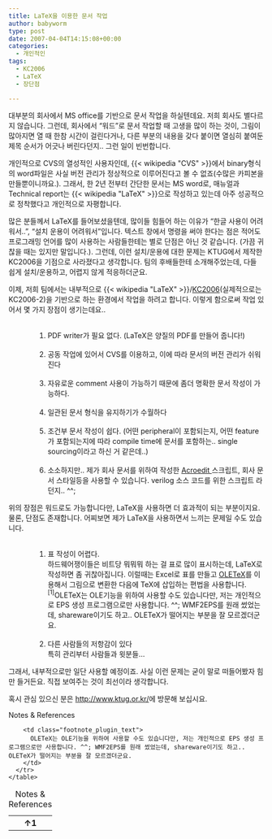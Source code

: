 ```yaml
---
title: LaTeX을 이용한 문서 작업
author: babyworm
type: post
date: 2007-04-04T14:15:08+00:00
categories:
  - 개인적인
tags:
  - KC2006
  - LaTeX
  - 장단점

---
```

대부분의 회사에서 MS office를 기반으로 문서 작업을 하실텐데요. 저희 회사도 별다르지 않습니다. 그런데, 회사에서 &#8220;워드&#8221;로 문서 작업할 때 고생을 많이 하는 것이, 그림이 많아지면 열 때 한참 시간이 걸린다거나, 다른 부분의 내용을 갖다 붙이면 열심히 붙여둔 제목 순서가 어긋나 버린다던지.. 그런 일이 빈번합니다. 

개인적으로 CVS의 열성적인 사용자인데, {{< wikipedia "CVS" >}}에서 binary형식의 word파일은 사실 버전 관리가 정상적으로 이루어진다고 볼 수 없죠(수많은 카피본을 만들뿐이니까요.). 그래서, 한 2년 전부터 간단한 문서는 MS word로, 매뉴얼과 Technical report는 {{< wikipedia "LaTeX" >}}으로 작성하고 있는데 아주 성공적으로 정착했다고 개인적으로 자평합니다. 

많은 분들께서 LaTeX를 들어보셨을텐데, 많이들 힘들어 하는 이유가 &#8220;한글 사용이 어려워서..&#8221;, &#8220;설치 운용이 어려워서&#8221;입니다. 텍스트 창에서 명령을 써야 한다는 점은 적어도 프로그래밍 언어를 많이 사용하는 사람들한테는 별로 단점은 아닌 것 같습니다. (가끔 귀찮을 때는 있지만 말입니다.). 그런데, 이런 설치/운용에 대한 문제는 KTUG에서 제작한 KC2006을 기점으로 사라졌다고 생각합니다. 팀의 후배들한테 소개해주었는데, 다들 쉽게 설치/운용하고, 어렵지 않게 적응하더군요. 

이제, 저희 팀에서는 내부적으로 {{< wikipedia "LaTeX" >}}/<A href="http://faq.ktug.or.kr/faq/KTUGCollection2006" target=_blank>KC2006</A>(실제적으로는 KC2006-2)을 기반으로 하는 환경에서 작업을 하려고 합니다. 이렇게 함으로써 작업 있어서 몇 가지 장점이 생기는데요.. 

<OL style="MARGIN-LEFT: 40pt">
  <br /> 
  
  <LI>
    PDF writer가 필요 없다. (LaTeX은 양질의 PDF를 만들어 줍니다!)
  </LI>
  <br /> 
  
  <LI>
    공동 작업에 있어서 CVS를 이용하고, 이에 따라 문서의 버전 관리가 쉬워진다
  </LI>
  <br /> 
  
  <LI>
    자유로운 comment 사용이 가능하기 때문에 좀더 명확한 문서 작성이 가능하다.
  </LI>
  <br /> 
  
  <LI>
    일관된 문서 형식을 유지하기가 수월하다
  </LI>
  <br /> 
  
  <LI>
    조건부 문서 작성이 쉽다. (어떤 peripheral이 포함되는지, 어떤 feature가 포함되는지에 따라 compile time에 문서를 포함하는.. single sourcing이라고 하신 거 같은데..)
  </LI>
  <br /> 
  
  <LI>
    소소하지만.. 제가 회사 문서를 위하여 작성한 <A href="http://www.acrosoft.pe.kr/" target=_blank>Acroedit </A>스크립트, 회사 문서 스타일등을 사용할 수 있습니다. verilog 소스 코드를 위한 스크립트 라던지.. ^^;
  </LI>
</OL>

위의 장점은 워드로도 가능합니다만, LaTeX을 사용하면 더 효과적이 되는 부분이지요. 물론, 단점도 존재합니다. 어찌보면 제가 LaTeX을 사용하면서 느끼는 문제일 수도 있습니다. 

<OL style="MARGIN-LEFT: 40pt">
  <br /> 
  
  <LI>
    표 작성이 어렵다. <br />하드웨어쟁이들은 비트당 뭐뭐뭐 하는 걸 표로 많이 표시하는데, LaTeX로 작성하면 좀 귀찮아집니다. 이럴때는 Excel로 표를 만들고 <A href="http://faq.ktug.or.kr/faq/OLETeX" target=_blank>OLETeX</A>를 이용해서 그림으로 변환한 다음에 TeX에 삽입하는 편법을 사용합니다. <span class="footnote_referrer"><a role="button" tabindex="0" onclick="footnote_moveToReference_264_177('footnote_plugin_reference_264_177_1');" onkeypress="footnote_moveToReference_264_177('footnote_plugin_reference_264_177_1');" ><sup id="footnote_plugin_tooltip_264_177_1" class="footnote_plugin_tooltip_text">[1]</sup></a><span id="footnote_plugin_tooltip_text_264_177_1" class="footnote_tooltip">OLETeX는 OLE기능을 위하여 사용할 수도 있습니다만, 저는 개인적으로 EPS 생성 프로그램으로만 사용합니다. ^^; WMF2EPS를 원래 썼었는데, shareware이기도 하고.. OLETeX가 떨어지는 부분을 잘 모르겠더군요. </span></span>
  </LI>
  <br /> 
  
  <LI>
    다른 사람들의 저항감이 있다<br />특히 관리부터 사람들과 윗분들…
  </LI>
</OL>

그래서, 내부적으로만 일단 사용할 예정이죠. 사실 이런 문제는 굳이 말로 떠들어봤자 힘만 들거든요. 직접 보여주는 것이 최선이라 생각합니다. 

혹시 관심 있으신 분은 <http://www.ktug.or.kr/>에 방문해 보십시요. 

<div class="speaker-mute footnotes_reference_container">
  <div class="footnote_container_prepare">
    <p>
      <span role="button" tabindex="0" class="footnote_reference_container_label pointer" onclick="footnote_expand_collapse_reference_container_264_177();">Notes & References</span><span role="button" tabindex="0" class="footnote_reference_container_collapse_button" style="display: none;" onclick="footnote_expand_collapse_reference_container_264_177();">[<a id="footnote_reference_container_collapse_button_264_177">+</a>]</span>
    </p>
  </div>
  
  <div id="footnote_references_container_264_177" style="">
    <table class="footnotes_table footnote-reference-container">
      <caption class="accessibility">Notes & References</caption> <tr class="footnotes_plugin_reference_row">
        <th scope="row" class="footnote_plugin_index_combi pointer"  onclick="footnote_moveToAnchor_264_177('footnote_plugin_tooltip_264_177_1');">
          <a id="footnote_plugin_reference_264_177_1" class="footnote_backlink"><span class="footnote_index_arrow">&#8593;</span>1</a>
        </th>
        
        <td class="footnote_plugin_text">
          OLETeX는 OLE기능을 위하여 사용할 수도 있습니다만, 저는 개인적으로 EPS 생성 프로그램으로만 사용합니다. ^^; WMF2EPS를 원래 썼었는데, shareware이기도 하고.. OLETeX가 떨어지는 부분을 잘 모르겠더군요.
        </td>
      </tr>
    </table>
  </div>
</div>
